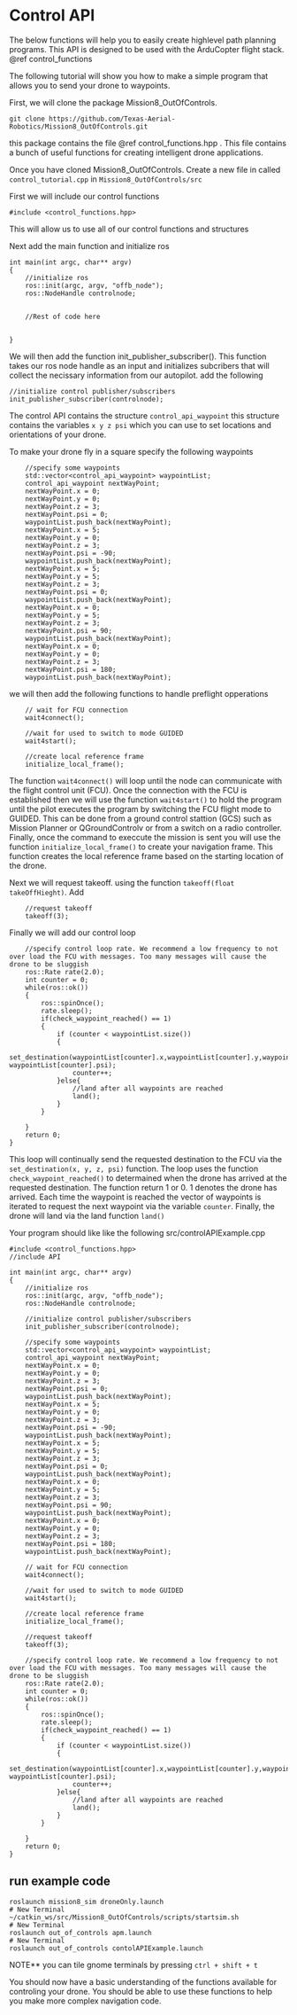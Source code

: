 # Control API 

The below functions will help you to easily create highlevel path planning programs. This API is designed to be used with the ArduCopter flight stack. 
@ref control_functions

The following tutorial will show you how to make a simple program that allows you to send your drone to waypoints. 

First, we will clone the package Mission8_OutOfControls. 
```
git clone https://github.com/Texas-Aerial-Robotics/Mission8_OutOfControls.git
```

this package contains the file @ref control_functions.hpp . This file contains a bunch of useful functions for creating intelligent drone applications.

Once you have cloned Mission8_OutOfControls. Create a new file in called `control_tutorial.cpp` in `Mission8_OutOfControls/src`

First we will include our control functions
```
#include <control_functions.hpp>
```
This will allow us to use all of our control functions and structures 

Next add the main function and initialize ros
```
int main(int argc, char** argv)
{
	//initialize ros 
	ros::init(argc, argv, "offb_node");
	ros::NodeHandle controlnode;


	//Rest of code here


}
```

We will then add the function init_publisher_subscriber(). This function takes our ros node handle as an input and initializes subcribers that will collect the necissary information from our autopilot. add the following

```
//initialize control publisher/subscribers
init_publisher_subscriber(controlnode);
```
The control API contains the structure `control_api_waypoint` this structure contains the variables `x y z psi` which you can use to set locations and orientations of your drone. 

To make your drone fly in a square specify the following waypoints 
```
	//specify some waypoints 
	std::vector<control_api_waypoint> waypointList;
	control_api_waypoint nextWayPoint;
	nextWayPoint.x = 0;
	nextWayPoint.y = 0;
	nextWayPoint.z = 3;
	nextWayPoint.psi = 0;
	waypointList.push_back(nextWayPoint);
	nextWayPoint.x = 5;
	nextWayPoint.y = 0;
	nextWayPoint.z = 3;
	nextWayPoint.psi = -90;
	waypointList.push_back(nextWayPoint);
	nextWayPoint.x = 5;
	nextWayPoint.y = 5;
	nextWayPoint.z = 3;
	nextWayPoint.psi = 0;
	waypointList.push_back(nextWayPoint);
	nextWayPoint.x = 0;
	nextWayPoint.y = 5;
	nextWayPoint.z = 3;
	nextWayPoint.psi = 90;
	waypointList.push_back(nextWayPoint);
	nextWayPoint.x = 0;
	nextWayPoint.y = 0;
	nextWayPoint.z = 3;
	nextWayPoint.psi = 180;
	waypointList.push_back(nextWayPoint);
```
we will then add the following functions to handle preflight opperations 
```
	// wait for FCU connection
	wait4connect();

	//wait for used to switch to mode GUIDED
	wait4start();

	//create local reference frame 
	initialize_local_frame();
```
The function `wait4connect()` will loop until the node can communicate with the flight control unit (FCU). Once the connection with the FCU is established then we will use the function `wait4start()` to hold the program until the pilot executes the program by switching the FCU flight mode to GUIDED. This can be done from a ground control stattion (GCS) such as Mission Planner or QGroundControlv or from a switch on a radio controller. Finally, once the command to execcute the mission is sent you will use the function `initialize_local_frame()` to create your navigation frame. This function creates the local reference frame based on the starting location of the drone. 

Next we will request takeoff. using the function `takeoff(float takeOffHieght)`. Add
```
	//request takeoff
	takeoff(3);
```

Finally we will add our control loop
```
	//specify control loop rate. We recommend a low frequency to not over load the FCU with messages. Too many messages will cause the drone to be sluggish
	ros::Rate rate(2.0);
	int counter = 0;
	while(ros::ok())
	{
		ros::spinOnce();
		rate.sleep();
		if(check_waypoint_reached() == 1)
		{
			if (counter < waypointList.size())
			{
				set_destination(waypointList[counter].x,waypointList[counter].y,waypointList[counter].z, waypointList[counter].psi);
				counter++;	
			}else{
				//land after all waypoints are reached
				land();
			}	
		}	
		
	}
	return 0;
}
```
This loop will continually send the requested destination to the FCU via the `set_destination(x, y, z, psi)` function. The loop uses the function `check_waypoint_reached()` to determained when the drone has arrived at the requested destination. The function return 1 or 0. 1 denotes the drone has arrived. Each time the waypoint is reached the vector of waypoints is iterated to request the next waypoint via the variable `counter`. Finally, the drone will land via the land function `land()`


Your program should like like the following 
src/controlAPIExample.cpp 

```
#include <control_functions.hpp>
//include API 

int main(int argc, char** argv)
{
	//initialize ros 
	ros::init(argc, argv, "offb_node");
	ros::NodeHandle controlnode;
	
	//initialize control publisher/subscribers
	init_publisher_subscriber(controlnode);

	//specify some waypoints 
	std::vector<control_api_waypoint> waypointList;
	control_api_waypoint nextWayPoint;
	nextWayPoint.x = 0;
	nextWayPoint.y = 0;
	nextWayPoint.z = 3;
	nextWayPoint.psi = 0;
	waypointList.push_back(nextWayPoint);
	nextWayPoint.x = 5;
	nextWayPoint.y = 0;
	nextWayPoint.z = 3;
	nextWayPoint.psi = -90;
	waypointList.push_back(nextWayPoint);
	nextWayPoint.x = 5;
	nextWayPoint.y = 5;
	nextWayPoint.z = 3;
	nextWayPoint.psi = 0;
	waypointList.push_back(nextWayPoint);
	nextWayPoint.x = 0;
	nextWayPoint.y = 5;
	nextWayPoint.z = 3;
	nextWayPoint.psi = 90;
	waypointList.push_back(nextWayPoint);
	nextWayPoint.x = 0;
	nextWayPoint.y = 0;
	nextWayPoint.z = 3;
	nextWayPoint.psi = 180;
	waypointList.push_back(nextWayPoint);

  	// wait for FCU connection
	wait4connect();

	//wait for used to switch to mode GUIDED
	wait4start();

	//create local reference frame 
	initialize_local_frame();

	//request takeoff
	takeoff(3);

	//specify control loop rate. We recommend a low frequency to not over load the FCU with messages. Too many messages will cause the drone to be sluggish
	ros::Rate rate(2.0);
	int counter = 0;
	while(ros::ok())
	{
		ros::spinOnce();
		rate.sleep();
		if(check_waypoint_reached() == 1)
		{
			if (counter < waypointList.size())
			{
				set_destination(waypointList[counter].x,waypointList[counter].y,waypointList[counter].z, waypointList[counter].psi);
				counter++;	
			}else{
				//land after all waypoints are reached
				land();
			}	
		}	
		
	}
	return 0;
}

```
run example code
---

```
roslaunch mission8_sim droneOnly.launch
# New Terminal
~/catkin_ws/src/Mission8_OutOfControls/scripts/startsim.sh
# New Terminal
roslaunch out_of_controls apm.launch
# New Terminal 
roslaunch out_of_controls contolAPIExample.launch
```
NOTE** you can tile gnome terminals by pressing `ctrl + shift + t`

You should now have a basic understanding of the functions available for controling your drone. You should be able to use these functions to help you make more complex navigation code.




